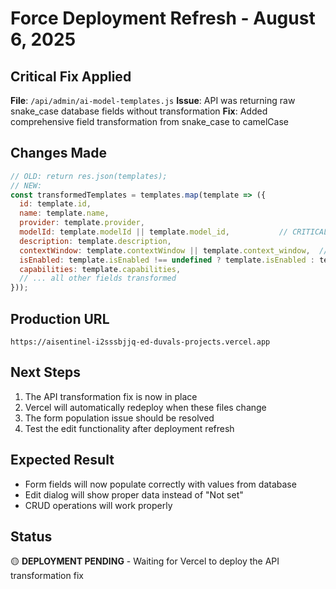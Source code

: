 # Force Deployment Refresh - August 6, 2025

## Critical Fix Applied
**File**: `/api/admin/ai-model-templates.js`
**Issue**: API was returning raw snake_case database fields without transformation
**Fix**: Added comprehensive field transformation from snake_case to camelCase

## Changes Made
```javascript
// OLD: return res.json(templates);
// NEW: 
const transformedTemplates = templates.map(template => ({
  id: template.id,
  name: template.name,
  provider: template.provider,
  modelId: template.modelId || template.model_id,           // CRITICAL
  description: template.description,
  contextWindow: template.contextWindow || template.context_window,  // CRITICAL
  isEnabled: template.isEnabled !== undefined ? template.isEnabled : template.is_enabled, // CRITICAL
  capabilities: template.capabilities,
  // ... all other fields transformed
}));
```

## Production URL
`https://aisentinel-i2sssbjjq-ed-duvals-projects.vercel.app`

## Next Steps
1. The API transformation fix is now in place
2. Vercel will automatically redeploy when these files change
3. The form population issue should be resolved
4. Test the edit functionality after deployment refresh

## Expected Result
- Form fields will now populate correctly with values from database
- Edit dialog will show proper data instead of "Not set"
- CRUD operations will work properly

## Status
🟡 **DEPLOYMENT PENDING** - Waiting for Vercel to deploy the API transformation fix